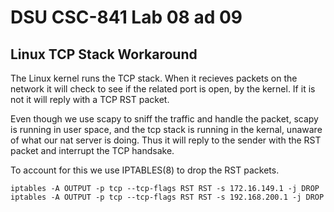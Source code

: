 # DSU CSC-841 Lab 08 ad 09


## Linux TCP Stack Workaround
The Linux kernel runs the TCP stack. When it recieves packets on the network it will check to see if the related port is open, by the kernel.  If it is not it will reply with a TCP RST packet.

Even though we use scapy to sniff the traffic and handle the packet, scapy is running in user space, and the tcp stack is running in the kernal, unaware of what our nat server is doing.  Thus it will reply to the sender with the RST packet and interrupt the TCP handsake.

To account for this we use IPTABLES(8) to drop the RST packets.

```shell
iptables -A OUTPUT -p tcp --tcp-flags RST RST -s 172.16.149.1 -j DROP
iptables -A OUTPUT -p tcp --tcp-flags RST RST -s 192.168.200.1 -j DROP
```